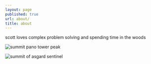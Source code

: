 ```yaml
---
layout: page
published: true
url: about/
title: about
---
```


scott loves complex problem solving and spending time in the woods

![summit pano tower peak]({{site.baseurl}}/media/towerpeak.jpeg)

![summit of asgard sentinel ]({{site.baseurl}}/media/valkyrie.jpeg)
